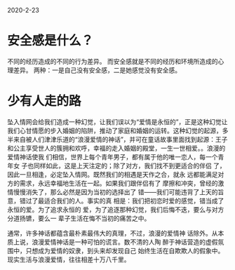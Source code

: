 2020-2-23

# 安全感是什么？
不同的经历造成的不同的行为差异。
而安全感就是不同的经历和环境所造成的心理差异。
两种：一是自己没有安全感，二是她感觉没有安全感。

# 少有人走的路 
坠入情网会给我们造成一种幻觉，让我们误以为“爱情是永恒的”，正是这种幻觉让我们心甘情愿的步入婚姻的陷阱，推动了家庭和婚姻的运转。这种幻觉的起源，多半来自被人们津津乐道的“浪漫爱情的神话”，并可在童话故事里面找到起源：王子和公主享受世人的簇拥和欢呼，幸福的走入婚姻的殿堂，一生一世相爱。。浪漫的爱情神话使我 们相信，世界上每个青年男子，都有属于他的唯一恋人，每一个青年女 子也同样如此，这是上天注定的；除了对方，我们找不到更适合的伴侣 了，因此一旦相逢，必定坠入情网。既然我们的相遇是天作之合，就永 远都能满足对方的需求，永远幸福地生活在一起。如果我们跟伴侣有了 摩擦和冲突，曾经的激情慢慢消失了，那么必然是因为当初的选择出了 错——我们可能违背了上天的旨意，错过了最适合我们的人。事实的真 相是：我们把初恋时爱的感觉，错当成了永恒的爱。为了追求永恒的 爱，为了追逐那种幻觉，我们后悔不迭，要么与对方分道扬镳，要么一 辈子生活在悔不当初的痛苦之中。

通常，许多神话都蕴含最朴素最伟大的真理，不过，浪漫的爱情神 话除外。从本质上说，浪漫爱情神话是一种可怕的谎言。数不清的人陶 醉于神话营造的虚假氛围中，只想成为爱情的奴隶，到头来却发现自己 始终生活在自欺欺人的假象中。现实生活与浪漫爱情，往往相差十万八千里。
